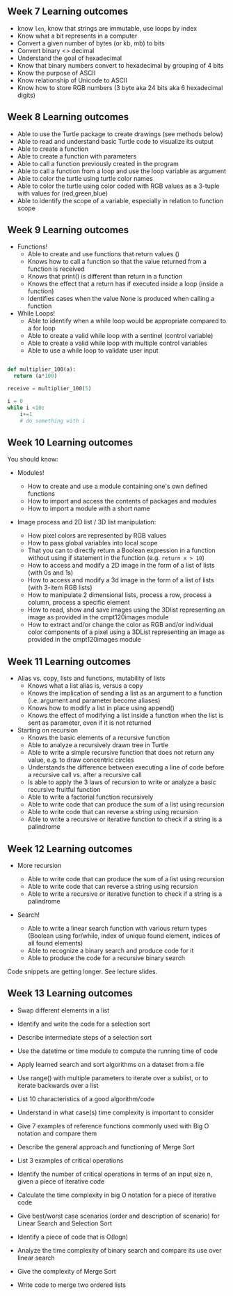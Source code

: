 ##  Week 7 Learning outcomes 

- know `len`, know that strings are immutable, use loops by index
- Know what a bit represents in a computer
- Convert a given number of bytes (or kb, mb) to bits
- Convert binary <> decimal
- Understand the goal of hexadecimal
- Know that binary numbers convert to hexadecimal by grouping of 4 bits
- Know the purpose of ASCII
- Know relationship of Unicode to ASCII
- Know how to store RGB numbers (3 byte aka 24 bits aka 6 hexadecimal digits)

##  Week 8 Learning outcomes 

- Able to use the Turtle package to create drawings (see methods below)
- Able to read and understand basic Turtle code to visualize its output
- Able to create a function 
- Able to create a function with parameters
- Able to call a function previously created in the program
- Able to call a function from a loop and use the loop variable as argument
- Able to color the turtle using turtle color names
- Able to color the turtle using color coded with RGB values as a 3-tuple with values for (red,green,blue)
- Able to identify the scope of a variable, especially in relation to function scope

##  Week 9 Learning outcomes 

- Functions!
  - Able to create and use functions that return values ()
  - Knows how to call a function so that the value returned from a function is received
  - Knows that print() is different than return in a function
  - Knows the effect that a return has if executed inside a loop (inside a function)
  - Identifies cases when the value None is produced when calling a function
- While Loops!
  - Able to identify when a while loop would be appropriate compared to a for loop
  - Able to create a valid while loop with a sentinel (control variable) 
  - Able to create a valid while loop with multiple control variables
  - Able to use a while loop to validate user input

```python

def multiplier_100(a):
  return (a*100)

receive = multiplier_100(5)

i = 0
while i <10:
    i+=1
    # do something with i
```

##  Week 10 Learning outcomes 

You should know:

- Modules!
  - How to create and use a module containing one's own defined functions
  - How to import and access the contents of packages and modules
  - How to import a module with a short name

- Image process and 2D list / 3D list manipulation:
  - How pixel colors are represented by RGB values 
  - How to pass global variables into local scope
  - That you can to directly return a Boolean expression in a function without using if statement in the function (e.g. `return x > 10`)
  - How to access and modify a 2D image in the form of a list of lists (with 0s and 1s)
  - How to access and modify a 3d image in the form of a list of lists (with 3-item RGB lists)
  - How to manipulate 2 dimensional lists, process a row, process a column, process a specific element
  - How to read, show and save images using the 3Dlist representing an image as provided in the cmpt120images module 
  - How to extract and/or change the color as RGB and/or individual color components of a pixel using a 3DList representing an image as provided in the cmpt120images module

##  Week 11 Learning outcomes 

- Alias vs. copy, lists and functions, mutability of lists
  - Knows what a list alias is, versus a copy
  - Knows the implication of sending a list as an argument to a function (i.e. argument and parameter become aliases)
  - Knows how to modify a list in place using append() 
  - Knows the effect of modifying a list inside a function when the list is sent as parameter, even if it is not returned
- Starting on recursion
  - Knows the basic elements of a recursive function
  - Able to analyze a recursively drawn tree in Turtle
  - Able to write a simple recursive function that does not return any value, e.g. to draw concentric circles
  - Understands the difference between executing a line of code before a recursive call vs. after a recursive call
  - Is able to apply the 3 laws of recursion to write or analyze a basic recursive fruitful function
  - Able to write a factorial function recursively
  - Able to write code that can produce the sum of a list using recursion
  - Able to write code that can reverse a string using recursion 
  - Able to write a recursive or iterative function to check if a string is a palindrome

##  Week 12 Learning outcomes 

- More recursion
  - Able to write code that can produce the sum of a list using recursion
  - Able to write code that can reverse a string using recursion 
  - Able to write a recursive or iterative function to check if a string is a palindrome

- Search!
  - Able to write a linear search function with various return types (Boolean using for/while, index of unique found element, indices of all found elements)
  - Able to recognize a binary search and produce code for it
  - Able to produce the code for a recursive binary search

Code snippets are getting longer. See lecture slides.

##  Week 13 Learning outcomes 


- Swap different elements in a list
- Identify and write the code for a selection sort
- Describe intermediate steps of a selection sort
- Use the datetime or time module to compute the running time of code
- Apply learned search and sort algorithms on a dataset from a file
- Use range() with multiple parameters to iterate over a sublist, or to iterate backwards over a list
- List 10 characteristics of a good algorithm/code
- Understand in what case(s) time complexity is important to consider
- Give 7 examples of reference functions commonly used with Big O notation and compare them
- Describe the general approach and functioning of Merge Sort

- List 3 examples of critical operations
- Identify the number of critical operations in terms of an input size n, given a piece of iterative code
- Calculate the time complexity in big O notation for a piece of iterative code
- Give best/worst case scenarios (order and description of scenario) for Linear Search and Selection Sort
- Identify a piece of code that is O(logn)
- Analyze the time complexity of binary search and compare its use over linear search
- Give the complexity of Merge Sort
- Write code to merge two ordered lists

